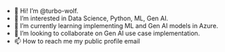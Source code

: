 - 👋 Hi! I’m @turbo-wolf.
- 👀 I’m interested in Data Science, Python, ML, Gen AI.
- 🌱 I’m currently learning implementing ML and Gen AI models in Azure.
- 💞️ I’m looking to collaborate on Gen AI use case implementation.
- 📫 How to reach me my public profile email 

<!---
turbo-wolf/turbo-wolf is a ✨ special ✨ repository because its `README.md` (this file) appears on your GitHub profile.
You can click the Preview link to take a look at your changes.
--->
